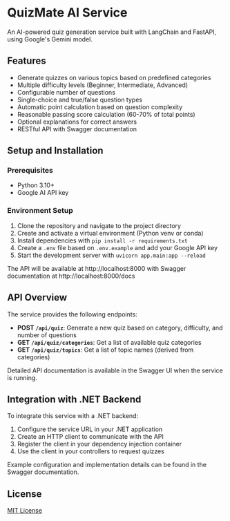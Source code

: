 # QuizMate AI Service

An AI-powered quiz generation service built with LangChain and FastAPI, using Google's Gemini model.

## Features

- Generate quizzes on various topics based on predefined categories
- Multiple difficulty levels (Beginner, Intermediate, Advanced)
- Configurable number of questions
- Single-choice and true/false question types
- Automatic point calculation based on question complexity
- Reasonable passing score calculation (60-70% of total points)
- Optional explanations for correct answers
- RESTful API with Swagger documentation

## Setup and Installation

### Prerequisites

- Python 3.10+
- Google AI API key

### Environment Setup

1. Clone the repository and navigate to the project directory
2. Create and activate a virtual environment (Python venv or conda)
3. Install dependencies with `pip install -r requirements.txt`
4. Create a `.env` file based on `.env.example` and add your Google API key
5. Start the development server with `uvicorn app.main:app --reload`

The API will be available at http://localhost:8000 with Swagger documentation at http://localhost:8000/docs

## API Overview

The service provides the following endpoints:

- **POST `/api/quiz`**: Generate a new quiz based on category, difficulty, and number of questions
- **GET `/api/quiz/categories`**: Get a list of available quiz categories
- **GET `/api/quiz/topics`**: Get a list of topic names (derived from categories)

Detailed API documentation is available in the Swagger UI when the service is running.

## Integration with .NET Backend

To integrate this service with a .NET backend:

1. Configure the service URL in your .NET application
2. Create an HTTP client to communicate with the API
3. Register the client in your dependency injection container
4. Use the client in your controllers to request quizzes

Example configuration and implementation details can be found in the Swagger documentation.

## License

[MIT License](LICENSE)
